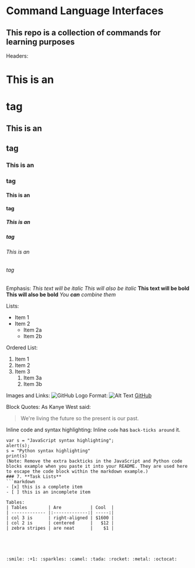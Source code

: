 # Command Language Interfaces

## This repo is a collection of commands for learning purposes

Headers: 
# This is an <h1> tag
## This is an <h2> tag
### This is an <h3> tag
#### This is an <h4> tag
##### This is an <h5> tag
###### This is an <h6> tag

Emphasis:
*This text will be italic*
_This will also be italic_
**This text will be bold**
__This will also be bold__
_You **can** combine them_

Lists: 
* Item 1
* Item 2
  * Item 2a
  * Item 2b

Ordered List:
1. Item 1
2. Item 2
3. Item 3
   1. Item 3a
   2. Item 3b

Images and Links:
![GitHub Logo](/images/logo.png)
Format: ![Alt Text](url)
[GitHub](http://github.com)

Block Quotes:
As Kanye West said:
> We're living the future so
> the present is our past.

Inline code and syntax highlighting:
Inline `code` has `back-ticks around` it.
```javascript''' 
var s = "JavaScript syntax highlighting";
alert(s);
s = "Python syntax highlighting"
print(s)
(Note: Remove the extra backticks in the JavaScript and Python code blocks example when you paste it into your README. They are used here to escape the code block within the markdown example.)
### 7. **Task Lists**
```markdown
- [x] this is a complete item
- [ ] this is an incomplete item

Tables:
| Tables        | Are           | Cool  |
| ------------- |:-------------:| -----:|
| col 3 is      | right-aligned | $1600 |
| col 2 is      | centered      |   $12 |
| zebra stripes | are neat      |    $1 |





:smile: :+1: :sparkles: :camel: :tada: :rocket: :metal: :octocat:
